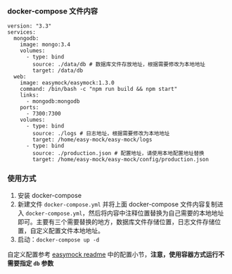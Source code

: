 ### docker-compose 文件内容
```
version: "3.3"
services:
  mongodb:
    image: mongo:3.4
    volumes:
      - type: bind
        source: ./data/db # 数据库文件存放地址，根据需要修改为本地地址
        target: /data/db
  web:
    image: easymock/easymock:1.3.0
    command: /bin/bash -c "npm run build && npm start"
    links:
      - mongodb:mongodb
    ports:
      - 7300:7300
    volumes:
      - type: bind 
        source: ./logs # 日志地址，根据需要修改为本地地址
        target: /home/easy-mock/easy-mock/logs
      - type: bind
        source: ./production.json # 配置地址，请使用本地配置地址替换
        target: /home/easy-mock/easy-mock/config/production.json
```

### 使用方式
1. 安装 docker-compose
2. 新建文件 `docker-compose.yml` 并将上面 docker-compose 文件内容复制进入 `docker-compose.yml`，然后将内容中注释位置替换为自己需要的本地地址即可。主要有三个需要替换的地方，数据库文件存储位置，日志文件存储位置，自定义配置文件本地地址。
3. 启动：`docker-compose up -d`

自定义配置参考 [easymock readme](https://github.com/easy-mock/easy-mock) 中的配置小节，**注意，使用容器方式运行不需要指定 `db` 参数**
